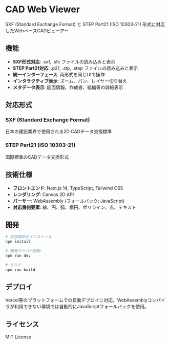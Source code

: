 # CAD Web Viewer

SXF (Standard Exchange Format) と STEP Part21 (ISO 10303-21) 形式に対応したWebベースCADビューアー

## 機能

- **SXF形式対応**: .sxf, .sfc ファイルの読み込みと表示
- **STEP Part21対応**: .p21, .stp, .step ファイルの読み込みと表示
- **統一インターフェース**: 両形式を同じUIで操作
- **インタラクティブ表示**: ズーム、パン、レイヤー切り替え
- **メタデータ表示**: 図面情報、作成者、組織等の詳細表示

## 対応形式

### SXF (Standard Exchange Format)
日本の建設業界で使用される2D CADデータ交換標準

### STEP Part21 (ISO 10303-21)
国際標準のCADデータ交換形式

## 技術仕様

- **フロントエンド**: Next.js 14, TypeScript, Tailwind CSS
- **レンダリング**: Canvas 2D API
- **パーサー**: WebAssembly (フォールバック: JavaScript)
- **対応幾何要素**: 線、円、弧、楕円、ポリライン、点、テキスト

## 開発

```bash
# 依存関係のインストール
npm install

# 開発サーバー起動
npm run dev

# ビルド
npm run build
```

## デプロイ

Vercel等のプラットフォームでの自動デプロイに対応。WebAssemblyコンパイラが利用できない環境では自動的にJavaScriptフォールバックを使用。

## ライセンス

MIT License
